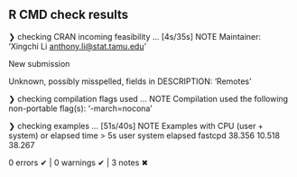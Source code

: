 ## R CMD check results

❯ checking CRAN incoming feasibility ... [4s/35s] NOTE
  Maintainer: ‘Xingchi Li <anthony.li@stat.tamu.edu>’

  New submission

  Unknown, possibly misspelled, fields in DESCRIPTION:
    ‘Remotes’

❯ checking compilation flags used ... NOTE
  Compilation used the following non-portable flag(s):
    ‘-march=nocona’

❯ checking examples ... [51s/40s] NOTE
  Examples with CPU (user + system) or elapsed time > 5s
            user system elapsed
  fastcpd 38.356 10.518  38.267

0 errors ✔ | 0 warnings ✔ | 3 notes ✖
